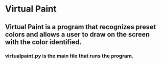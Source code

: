 # Virtual Paint

## Virtual Paint is a program that recognizes preset colors and allows a user to draw on the screen with the color identified.
### virtualpaint.py is the main file that runs the program.
